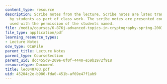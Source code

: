 ```yaml
---
content_type: resource
description: Scribe notes from the lecture. Scribe notes are latex transcriptions
  by students as part of class work. The scribe notes are presented courtesy of and
  used with the permission of the students named.
file: /media/courses/6-876j-advanced-topics-in-cryptography-spring-2003/45204c2eb986fda0451baf69e47f1ab9_lec040703.pdf
file_type: application/pdf
learning_resource_types:
- Lecture Notes
ocw_type: OCWFile
parent_title: Lecture Notes
parent_type: CourseSection
parent_uid: dcc455d9-209e-0f0f-4440-e59b1972f918
resourcetype: Document
title: lec040703.pdf
uid: 45204c2e-b986-fda0-451b-af69e47f1ab9
---
```

